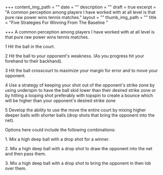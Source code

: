 +++
content_img_path = ""
date = ""
description = ""
draft = true
excerpt = "A common perception among players I have worked with at all level is that pure raw power wins tennis matches."
layout = ""
thumb_img_path = ""
title = "Five Strategies For Winning From The Baseline "

+++
A common perception among players I have worked with at all level is that pure raw power wins tennis matches.

1 Hit the ball in the court.

2 Hit the ball to your opponent's weakness. (As you progress hit your forehand to their backhand).

3 Hit the ball crosscourt to maximize your margin for error and to move your opponent.

4 Use a strategy of keeping your shot out of the opponent's strike zone by using underspin to have the ball skid lower than their desired strike zone or by hitting a looping shot preferably with topspin to create a bounce which will be higher than your opponent's desired strike zone

5 Develop the ability to use the move the entire court by mixing higher deeper balls with shorter balls (drop shots that bring the opponent into the net).

Options here could include the following combinations:

1\. Mix a high deep ball with a drop shot for a winner.

2\. Mix a high deep ball with a drop shot to draw the opponent into the net and then pass them.

3\. Mix a high deep ball with a drop shot to bring the opponent in then lob over them.